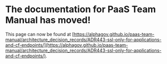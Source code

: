
# The documentation for PaaS Team Manual has moved!
This page can now be found at [https://alphagov.github.io/paas-team-manual/architecture_decision_records/ADR443-ssl-only-for-applications-and-cf-endpoints/](https://alphagov.github.io/paas-team-manual/architecture_decision_records/ADR443-ssl-only-for-applications-and-cf-endpoints/).
